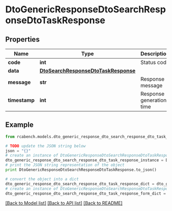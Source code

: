 # DtoGenericResponseDtoSearchResponseDtoTaskResponse


## Properties

Name | Type | Description | Notes
------------ | ------------- | ------------- | -------------
**code** | **int** | Status code | [optional] 
**data** | [**DtoSearchResponseDtoTaskResponse**](DtoSearchResponseDtoTaskResponse.md) |  | [optional] 
**message** | **str** | Response message | [optional] 
**timestamp** | **int** | Response generation time | [optional] 

## Example

```python
from rcabench.models.dto_generic_response_dto_search_response_dto_task_response import DtoGenericResponseDtoSearchResponseDtoTaskResponse

# TODO update the JSON string below
json = "{}"
# create an instance of DtoGenericResponseDtoSearchResponseDtoTaskResponse from a JSON string
dto_generic_response_dto_search_response_dto_task_response_instance = DtoGenericResponseDtoSearchResponseDtoTaskResponse.from_json(json)
# print the JSON string representation of the object
print DtoGenericResponseDtoSearchResponseDtoTaskResponse.to_json()

# convert the object into a dict
dto_generic_response_dto_search_response_dto_task_response_dict = dto_generic_response_dto_search_response_dto_task_response_instance.to_dict()
# create an instance of DtoGenericResponseDtoSearchResponseDtoTaskResponse from a dict
dto_generic_response_dto_search_response_dto_task_response_form_dict = dto_generic_response_dto_search_response_dto_task_response.from_dict(dto_generic_response_dto_search_response_dto_task_response_dict)
```
[[Back to Model list]](../README.md#documentation-for-models) [[Back to API list]](../README.md#documentation-for-api-endpoints) [[Back to README]](../README.md)


